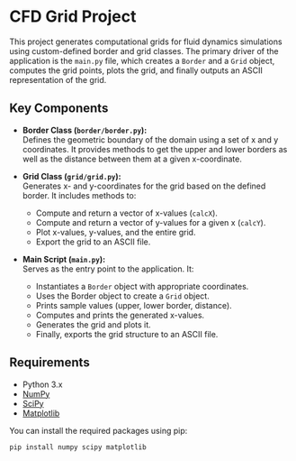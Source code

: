# CFD Grid Project

This project generates computational grids for fluid dynamics simulations using
custom-defined border and grid classes. The primary driver of the application
is the `main.py` file, which creates a `Border` and a `Grid` object, computes
the grid points, plots the grid, and finally outputs an ASCII representation of
the grid.

## Key Components

- **Border Class (`border/border.py`):**  
  Defines the geometric boundary of the domain using a set of x and y coordinates. It provides methods to get the upper and lower borders as well as the distance between them at a given x-coordinate.

- **Grid Class (`grid/grid.py`):**  
  Generates x- and y-coordinates for the grid based on the defined border. It includes methods to:

    - Compute and return a vector of x-values (`calcX`).
    - Compute and return a vector of y-values for a given x (`calcY`).
    - Plot x-values, y-values, and the entire grid.
    - Export the grid to an ASCII file.

- **Main Script (`main.py`):**  
  Serves as the entry point to the application. It:
    - Instantiates a `Border` object with appropriate coordinates.
    - Uses the Border object to create a `Grid` object.
    - Prints sample values (upper, lower border, distance).
    - Computes and prints the generated x-values.
    - Generates the grid and plots it.
    - Finally, exports the grid structure to an ASCII file.

## Requirements

- Python 3.x
- [NumPy](https://numpy.org/)
- [SciPy](https://www.scipy.org/)
- [Matplotlib](https://matplotlib.org/)

You can install the required packages using pip:

```bash
pip install numpy scipy matplotlib

```

